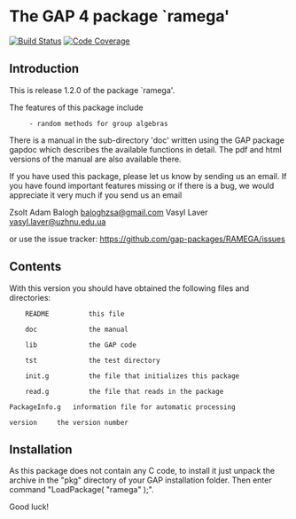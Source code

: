 
The GAP 4 package `ramega'
==================================

[![Build Status](https://github.com/gap-packages/RAMEGA/workflows/CI/badge.svg?branch=master)](https://github.com/gap-packages/RAMEGA/actions?query=workflow%3ACI+branch%3Amaster)
[![Code Coverage](https://codecov.io/github/gap-packages/RAMEGA/coverage.svg?branch=master&token=)](https://codecov.io/gh/gap-packages/RAMEGA)

Introduction
------------

This is release 1.2.0 of  the package `ramega'.

The features of this package include

         - random methods for group algebras

There is a manual in the sub-directory 'doc' written using the GAP package
gapdoc which describes the available functions in detail. The pdf and html
versions of the manual are also available there.


If you have used this package, please let us know by sending
us an email.  If you  have found important features missing or if there is a
bug, we would appreciate it very much if you send us an email

Zsolt Adam Balogh   <baloghzsa@gmail.com>
Vasyl Laver     <vasyl.laver@uzhnu.edu.ua>

or use the issue tracker: https://github.com/gap-packages/RAMEGA/issues

Contents
--------
With this version you should have obtained the following files and
directories:

        README          this file

        doc             the manual

        lib             the GAP code

        tst             the test directory  

        init.g          the file that initializes this package

        read.g          the file that reads in the package     

	PackageInfo.g	information file for automatic processing

	version		the version number

Installation
------------

As this package does not contain any C code, to install it just unpack the archive in the "pkg" directory of your
GAP installation folder. Then enter command "LoadPackage( "ramega" );".

Good luck!




